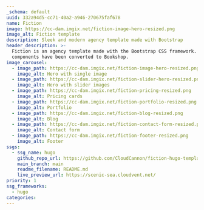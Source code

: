 ```yaml
---
_schema: default
uuid: 332a94d5-cc71-40a2-a946-270675faf678
name: Fiction
image: https://cc-dam.imgix.net/fiction-image-hero-resized.png
image_alt: Fiction template
description: Sleek and modern agency template made with Bootstrap
header_description: >-
  Fiction is an agency template made with the Bootstrap CSS framework. The
  components have been converted to Bookshop.
image_carousel:
  - image_path: https://cc-dam.imgix.net/fiction-image-hero-resized.png
    image_alt: Hero with single image
  - image_path: https://cc-dam.imgix.net/fiction-slider-hero-resized.png
    image_alt: Hero with slider images
  - image_path: https://cc-dam.imgix.net/fiction-pricing-resized.png
    image_alt: Pricing cards
  - image_path: https://cc-dam.imgix.net/fiction-portfolio-resized.png
    image_alt: Portfolio
  - image_path: https://cc-dam.imgix.net/fiction-blog-resized.png
    image_alt: Blog
  - image_path: https://cc-dam.imgix.net/fiction-contact-form-resized.png
    image_alt: Contact form
  - image_path: https://cc-dam.imgix.net/fiction-footer-resized.png
    image_alt: Footer
ssgs:
  - ssg_name: hugo
    github_repo_url: https://github.com/CloudCannon/fiction-hugo-template/
    main_branch: main
    readme_filename: README.md
    live_preview_url: https://scenic-sea.cloudvent.net/
priority: 1
ssg_frameworks:
  - hugo
categories:
---
```

